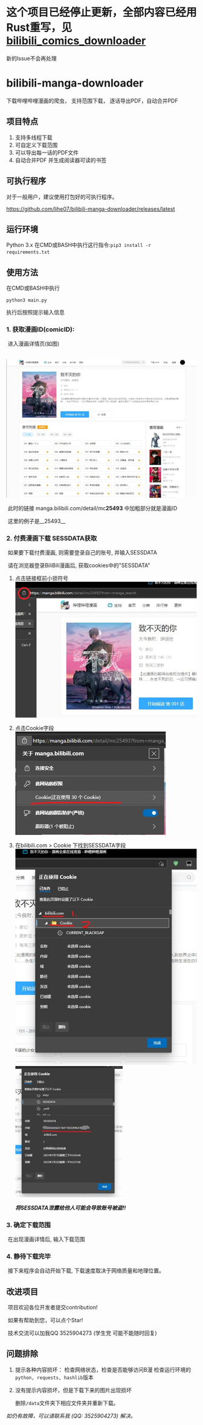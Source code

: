 # 这个项目已经停止更新，全部内容已经用Rust重写，见 [bilibili_comics_downloader](https://github.com/lihe07/bilibili_comics_downloader)

新的Issue不会再处理

# bilibili-manga-downloader
下载哔哩哔哩漫画的爬虫， 支持范围下载， 逐话导出PDF，自动合并PDF

## 项目特点
1. 支持多线程下载
2. 可自定义下载范围
3. 可以导出每一话的PDF文件
4. 自动合并PDF 并生成阅读器可读的书签

## 可执行程序

对于一般用户，建议使用打包好的可执行程序。

https://github.com/lihe07/bilibili-manga-downloader/releases/latest

## 运行环境
Python 3.x
在CMD或BASH中执行这行指令:```pip3 install -r  requirements.txt```

## 使用方法

在CMD或BASH中执行
```
python3 main.py
```
执行后按照提示输入信息

### 	1. 获取漫画ID(comicID):

​		进入漫画详情页(如图)

​		![漫画详情](/images/info.jpg "漫画详情")

​		此时的链接 manga.bilibili.com/detail/mc**25493** 中加粗部分就是漫画ID

​		这里的例子是__25493__

### 2. 付费漫画下载 SESSDATA获取
​		如果要下载付费漫画, 则需要登录自己的账号, 并输入SESSDATA

​		请在浏览器登录BiliBili漫画后, 获取cookies中的"SESSDATA"

1. 点击链接框前小锁符号
	![获取cookie](/images/getCookies1.jpg "获取cookie")
2. 点击Cookie字段
	![获取cookie](/images/getCookies2.jpg "获取cookie")
3. 在bilibili.com > Cookie 下找到SESSDATA字段
	![获取cookie](/images/getCookies3.jpg "获取cookie")
	![获取cookie](/images/getCookies4.jpg "获取cookie")
	
	***将SESSDATA泄露给他人可能会导致账号被盗!!***

### 3. 确定下载范围
​		在出现漫画详情后, 输入下载范围

### 4. 静待下载完毕
​		接下来程序会自动开始下载, 下载速度取决于网络质量和地理位置。

## 改进项目
​		项目欢迎各位开发者提交contribution! 

​		如果有帮助到您，可以点个Star!

​		技术交流可以加我QQ 3525904273 (学生党 可能不能随时回复)

## 问题排除

1. 提示各种内容损坏：
   检查网络状态，检查是否能够访问B漫
   检查运行环境的`python, requests, hashlib`版本

2. 没有提示内容损坏，但是下载下来的图片出现损坏

   删除`/data`文件夹下相应文件夹并重新下载。

_如仍有故障，可以请联系我 (QQ: 3525904273) 解决。_
